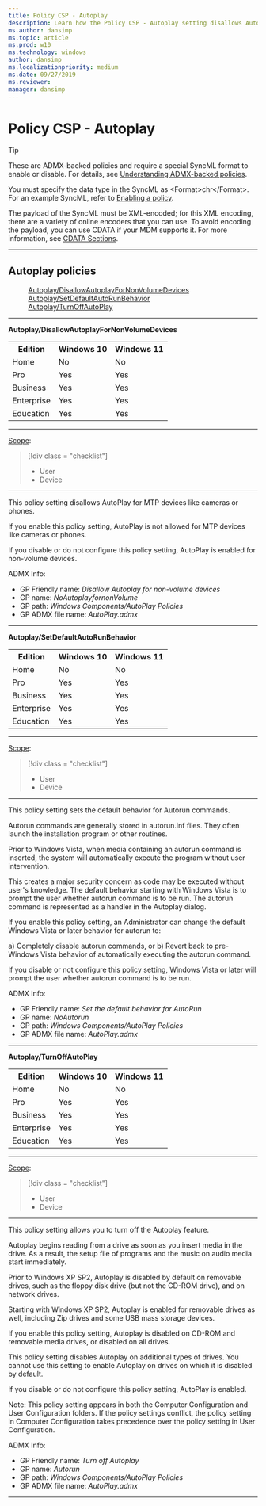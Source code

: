 ```yaml
---
title: Policy CSP - Autoplay
description: Learn how the Policy CSP - Autoplay setting disallows AutoPlay for MTP devices like cameras or phones.
ms.author: dansimp
ms.topic: article
ms.prod: w10
ms.technology: windows
author: dansimp
ms.localizationpriority: medium
ms.date: 09/27/2019
ms.reviewer: 
manager: dansimp
---
```


# Policy CSP - Autoplay

>[!TIP]
> These are ADMX-backed policies and require a special SyncML format to enable or disable. For details, see [Understanding ADMX-backed policies](./understanding-admx-backed-policies.md).
> 
> You must specify the data type in the SyncML as &lt;Format&gt;chr&lt;/Format&gt;. For an example SyncML, refer to [Enabling a policy](./understanding-admx-backed-policies.md#enabling-a-policy).
> 
> The payload of the SyncML must be XML-encoded; for this XML encoding, there are a variety of online encoders that you can use. To avoid encoding the payload, you can use CDATA if your MDM supports it. For more information, see [CDATA Sections](http://www.w3.org/TR/REC-xml/#sec-cdata-sect).


<hr/>

<!--Policies-->
## Autoplay policies  

<dl>
  <dd>
    <a href="#autoplay-disallowautoplayfornonvolumedevices">Autoplay/DisallowAutoplayForNonVolumeDevices</a>
  </dd>
  <dd>
    <a href="#autoplay-setdefaultautorunbehavior">Autoplay/SetDefaultAutoRunBehavior</a>
  </dd>
  <dd>
    <a href="#autoplay-turnoffautoplay">Autoplay/TurnOffAutoPlay</a>
  </dd>
</dl>


<hr/>

<!--Policy-->
<a href="" id="autoplay-disallowautoplayfornonvolumedevices"></a>**Autoplay/DisallowAutoplayForNonVolumeDevices**  

<!--SupportedSKUs-->
<table>
<tr>
    <th>Edition</th>
    <th>Windows 10</th>
    <th>Windows 11</th> 
</tr>
<tr>
    <td>Home</td>
    <td>No</td>
    <td>No</td>
</tr>
<tr>
    <td>Pro</td>
    <td>Yes</td>
    <td>Yes</td>
</tr>
<tr>
    <td>Business</td>
    <td>Yes</td>
    <td>Yes</td>
</tr>
<tr>
    <td>Enterprise</td>
    <td>Yes</td>
    <td>Yes</td>
</tr>
<tr>
    <td>Education</td>
    <td>Yes</td>
    <td>Yes</td>
</tr>
</table>


<!--/SupportedSKUs-->
<hr/>

<!--Scope-->
[Scope](./policy-configuration-service-provider.md#policy-scope):

> [!div class = "checklist"]
> * User
> * Device

<hr/>

<!--/Scope-->
<!--Description-->
This policy setting disallows AutoPlay for MTP devices like cameras or phones.

If you enable this policy setting, AutoPlay is not allowed for MTP devices like cameras or phones.

If you disable or do not configure this policy setting, AutoPlay is enabled for non-volume devices.

<!--/Description-->


<!--ADMXBacked-->
ADMX Info:  
-   GP Friendly name: *Disallow Autoplay for non-volume devices*
-   GP name: *NoAutoplayfornonVolume*
-   GP path: *Windows Components/AutoPlay Policies*
-   GP ADMX file name: *AutoPlay.admx*

<!--/ADMXBacked-->
<!--/Policy-->

<hr/>

<!--Policy-->
<a href="" id="autoplay-setdefaultautorunbehavior"></a>**Autoplay/SetDefaultAutoRunBehavior**  

<!--SupportedSKUs-->
<table>
<tr>
    <th>Edition</th>
    <th>Windows 10</th>
    <th>Windows 11</th> 
</tr>
<tr>
    <td>Home</td>
    <td>No</td>
    <td>No</td>
</tr>
<tr>
    <td>Pro</td>
    <td>Yes</td>
    <td>Yes</td>
</tr>
<tr>
    <td>Business</td>
    <td>Yes</td>
    <td>Yes</td>
</tr>
<tr>
    <td>Enterprise</td>
    <td>Yes</td>
    <td>Yes</td>
</tr>
<tr>
    <td>Education</td>
    <td>Yes</td>
    <td>Yes</td>
</tr>
</table>


<!--/SupportedSKUs-->
<hr/>

<!--Scope-->
[Scope](./policy-configuration-service-provider.md#policy-scope):

> [!div class = "checklist"]
> * User
> * Device

<hr/>

<!--/Scope-->
<!--Description-->
This policy setting sets the default behavior for Autorun commands.

Autorun commands are generally stored in autorun.inf files. They often launch the installation program or other routines.

Prior to Windows Vista, when media containing an autorun command is inserted, the system will automatically execute the program without user intervention.

This creates a major security concern as code may be executed without user's knowledge. The default behavior starting with Windows Vista is to prompt the user whether autorun command is to be run. The autorun command is represented as a handler in the Autoplay dialog.

If you enable this policy setting, an Administrator can change the default Windows Vista or later behavior for autorun to:

a) Completely disable autorun commands, or
b) Revert back to pre-Windows Vista behavior of automatically executing the autorun command.

If you disable or not configure this policy setting, Windows Vista or later will prompt the user whether autorun command is to be run.

<!--/Description-->


<!--ADMXBacked-->
ADMX Info:  
-   GP Friendly name: *Set the default behavior for AutoRun*
-   GP name: *NoAutorun*
-   GP path: *Windows Components/AutoPlay Policies*
-   GP ADMX file name: *AutoPlay.admx*

<!--/ADMXBacked-->
<!--/Policy-->

<hr/>

<!--Policy-->
<a href="" id="autoplay-turnoffautoplay"></a>**Autoplay/TurnOffAutoPlay**  

<!--SupportedSKUs-->
<table>
<tr>
    <th>Edition</th>
    <th>Windows 10</th>
    <th>Windows 11</th> 
</tr>
<tr>
    <td>Home</td>
    <td>No</td>
    <td>No</td>
</tr>
<tr>
    <td>Pro</td>
    <td>Yes</td>
    <td>Yes</td>
</tr>
<tr>
    <td>Business</td>
    <td>Yes</td>
    <td>Yes</td>
</tr>
<tr>
    <td>Enterprise</td>
    <td>Yes</td>
    <td>Yes</td>
</tr>
<tr>
    <td>Education</td>
    <td>Yes</td>
    <td>Yes</td>
</tr>
</table>


<!--/SupportedSKUs-->
<hr/>

<!--Scope-->
[Scope](./policy-configuration-service-provider.md#policy-scope):

> [!div class = "checklist"]
> * User
> * Device

<hr/>

<!--/Scope-->
<!--Description-->
This policy setting allows you to turn off the Autoplay feature.

Autoplay begins reading from a drive as soon as you insert media in the drive. As a result, the setup file of programs and the music on audio media start immediately.

Prior to Windows XP SP2, Autoplay is disabled by default on removable drives, such as the floppy disk drive (but not the CD-ROM drive), and on network drives.

Starting with Windows XP SP2, Autoplay is enabled for removable drives as well, including Zip drives and some USB mass storage devices.

If you enable this policy setting, Autoplay is disabled on CD-ROM and removable media drives, or disabled on all drives.

This policy setting disables Autoplay on additional types of drives. You cannot use this setting to enable Autoplay on drives on which it is disabled by default.

If you disable or do not configure this policy setting, AutoPlay is enabled.

Note: This policy setting appears in both the Computer Configuration and User Configuration folders. If the policy settings conflict, the policy setting in Computer Configuration takes precedence over the policy setting in User Configuration.

<!--/Description-->


<!--ADMXBacked-->
ADMX Info:  
-   GP Friendly name: *Turn off Autoplay*
-   GP name: *Autorun*
-   GP path: *Windows Components/AutoPlay Policies*
-   GP ADMX file name: *AutoPlay.admx*

<!--/ADMXBacked-->
<!--/Policy-->
<hr/>



<!--/Policies-->

